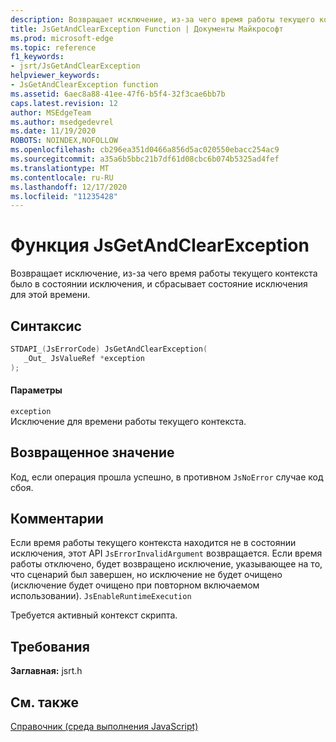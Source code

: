 ```yaml
---
description: Возвращает исключение, из-за чего время работы текущего контекста было в состоянии исключения, и сбрасывает состояние исключения для этой времени.
title: JsGetAndClearException Function | Документы Майкрософт
ms.prod: microsoft-edge
ms.topic: reference
f1_keywords:
- jsrt/JsGetAndClearException
helpviewer_keywords:
- JsGetAndClearException function
ms.assetid: 6aec8a88-41ee-47f6-b5f4-32f3cae6bb7b
caps.latest.revision: 12
author: MSEdgeTeam
ms.author: msedgedevrel
ms.date: 11/19/2020
ROBOTS: NOINDEX,NOFOLLOW
ms.openlocfilehash: cb296ea351d0466a856d5ac020550ebacc254ac9
ms.sourcegitcommit: a35a6b5bbc21b7df61d08cbc6b074b5325ad4fef
ms.translationtype: MT
ms.contentlocale: ru-RU
ms.lasthandoff: 12/17/2020
ms.locfileid: "11235428"
---
```

# Функция JsGetAndClearException

Возвращает исключение, из-за чего время работы текущего контекста было в состоянии исключения, и сбрасывает состояние исключения для этой времени.  
  
## Синтаксис  
  
```cpp  
STDAPI_(JsErrorCode) JsGetAndClearException(  
   _Out_ JsValueRef *exception  
);  
```  
  
#### Параметры  
 `exception`  
 Исключение для времени работы текущего контекста.  
  
## Возвращенное значение  
 Код, если операция прошла успешно, в противном `JsNoError` случае код сбоя.  
  
## Комментарии  
 Если время работы текущего контекста находится не в состоянии исключения, этот API `JsErrorInvalidArgument` возвращается. Если время работы отключено, будет возвращено исключение, указывающее на то, что сценарий был завершен, но исключение не будет очищено (исключение будет очищено при повторном включаемом использовании). `JsEnableRuntimeExecution`  
  
 Требуется активный контекст скрипта.  
  
## Требования  
 **Заглавная:** jsrt.h  
  
## См. также  
 [Справочник (среда выполнения JavaScript)](../chakra-hosting/reference-javascript-runtime.md)
